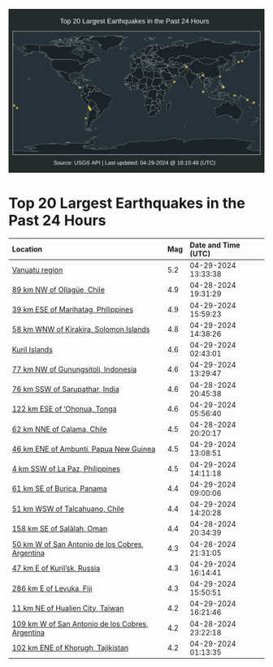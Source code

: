 ![Map](./map.png)

# Top 20 Largest Earthquakes in the Past 24 Hours

| Location | Mag | Date and Time (UTC) |
|:---|:---|:---|
| [Vanuatu region](https://earthquake.usgs.gov/earthquakes/eventpage/us6000muw0) | 5.2 | 04-29-2024 13:33:38 |
| [89 km NW of Ollagüe, Chile](https://earthquake.usgs.gov/earthquakes/eventpage/us6000muq7) | 4.9 | 04-28-2024 19:31:29 |
| [39 km ESE of Marihatag, Philippines](https://earthquake.usgs.gov/earthquakes/eventpage/us6000mux4) | 4.9 | 04-29-2024 15:59:23 |
| [58 km WNW of Kirakira, Solomon Islands](https://earthquake.usgs.gov/earthquakes/eventpage/us6000muwk) | 4.8 | 04-29-2024 14:38:26 |
| [Kuril Islands](https://earthquake.usgs.gov/earthquakes/eventpage/us6000musk) | 4.6 | 04-29-2024 02:43:01 |
| [77 km NW of Gunungsitoli, Indonesia](https://earthquake.usgs.gov/earthquakes/eventpage/us6000muvz) | 4.6 | 04-29-2024 13:29:47 |
| [76 km SSW of Sarupathar, India](https://earthquake.usgs.gov/earthquakes/eventpage/us6000muqt) | 4.6 | 04-28-2024 20:45:38 |
| [122 km ESE of ‘Ohonua, Tonga](https://earthquake.usgs.gov/earthquakes/eventpage/us6000mutn) | 4.6 | 04-29-2024 05:56:40 |
| [62 km NNE of Calama, Chile](https://earthquake.usgs.gov/earthquakes/eventpage/us6000muql) | 4.5 | 04-28-2024 20:20:17 |
| [46 km ENE of Ambunti, Papua New Guinea](https://earthquake.usgs.gov/earthquakes/eventpage/us6000muvv) | 4.5 | 04-29-2024 13:08:51 |
| [4 km SSW of La Paz, Philippines](https://earthquake.usgs.gov/earthquakes/eventpage/us6000muwa) | 4.5 | 04-29-2024 14:11:18 |
| [61 km SE of Burica, Panama](https://earthquake.usgs.gov/earthquakes/eventpage/us6000muue) | 4.4 | 04-29-2024 09:00:06 |
| [51 km WSW of Talcahuano, Chile](https://earthquake.usgs.gov/earthquakes/eventpage/us6000muwb) | 4.4 | 04-29-2024 14:20:28 |
| [158 km SE of Şalālah, Oman](https://earthquake.usgs.gov/earthquakes/eventpage/us6000muqs) | 4.4 | 04-28-2024 20:34:39 |
| [50 km W of San Antonio de los Cobres, Argentina](https://earthquake.usgs.gov/earthquakes/eventpage/us6000mur0) | 4.3 | 04-28-2024 21:31:05 |
| [47 km E of Kuril’sk, Russia](https://earthquake.usgs.gov/earthquakes/eventpage/us6000muxb) | 4.3 | 04-29-2024 16:14:41 |
| [286 km E of Levuka, Fiji](https://earthquake.usgs.gov/earthquakes/eventpage/us6000muwz) | 4.3 | 04-29-2024 15:50:51 |
| [11 km NE of Hualien City, Taiwan](https://earthquake.usgs.gov/earthquakes/eventpage/us6000muxm) | 4.2 | 04-29-2024 16:21:46 |
| [109 km W of San Antonio de los Cobres, Argentina](https://earthquake.usgs.gov/earthquakes/eventpage/us6000murn) | 4.2 | 04-28-2024 23:22:18 |
| [102 km ENE of Khorugh, Tajikistan](https://earthquake.usgs.gov/earthquakes/eventpage/us6000mus3) | 4.2 | 04-29-2024 01:13:35 |
